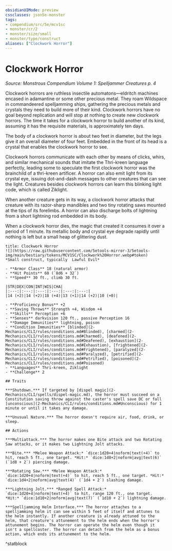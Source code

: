 ```yaml
---
obsidianUIMode: preview
cssclasses: json5e-monster
tags:
- compendium/src/5e/mcv1sc
- monster/cr/2
- monster/size/small
- monster/type/construct
aliases: ["Clockwork Horror"]
---
```

# Clockwork Horror
*Source: Monstrous Compendium Volume 1: Spelljammer Creatures p. 4*  

Clockwork horrors are ruthless insectile automatons—eldritch machines encased in adamantine or some other precious metal. They roam Wildspace in commandeered spelljamming ships, gathering the precious metals and crystals they need to build more of their kind. Clockwork horrors have no goal beyond replication and will stop at nothing to create new clockwork horrors. The time it takes for a clockwork horror to build another of its kind, assuming it has the requisite materials, is approximately ten days.

The body of a clockwork horror is about two feet in diameter, but the legs give it an overall diameter of four feet. Embedded in the front of its head is a crystal that enables the clockwork horror to see.

Clockwork horrors communicate with each other by means of clicks, whirs, and similar mechanical sounds that imitate the Thri-kreen language perfectly, leading some to speculate the first clockwork horror was the brainchild of a thri-kreen artificer. A horror can also emit light from its crystal eye, issuing dot-and-dash messages to other creatures that can see the light. Creatures besides clockwork horrors can learn this blinking light code, which is called Ziklight.

When another creature gets in its way, a clockwork horror attacks that creature with its razor-sharp mandibles and two tiny rotating saws mounted at the tips of its forelimbs. A horror can also discharge bolts of lightning from a short lightning rod embedded in its body.

When a clockwork horror dies, the magic that created it consumes it over a period of 1 minute. Its metallic body and crystal eye degrade rapidly until nothing is left but a small heap of glittering dust.

```ad-statblock
title: Clockwork Horror
![](https://raw.githubusercontent.com/5etools-mirror-3/5etools-img/main/bestiary/tokens/MCV1SC/Clockwork%20Horror.webp#token)
*Small construct, typically  Lawful Evil*

- **Armor Class** 18 (natural armor)
- **Hit Points** 60 (`8d6 + 32`)
- **Speed** 30 ft., climb 30 ft.

|STR|DEX|CON|INT|WIS|CHA|
|:---:|:---:|:---:|:---:|:---:|:---:|
|14 (+2)|14 (+2)|18 (+4)|13 (+1)|14 (+2)|10 (+0)|

- **Proficiency Bonus** +2
- **Saving Throws** Strength +4, Wisdom +4
- **Skills** Perception +6
- **Senses** darkvision 120 ft., passive Perception 16
- **Damage Immunities** lightning, poison
- **Condition Immunities** [blinded](2-Mechanics/CLI/rules/conditions.md#Blinded), [charmed](2-Mechanics/CLI/rules/conditions.md#Charmed), [deafened](2-Mechanics/CLI/rules/conditions.md#Deafened), [exhaustion](2-Mechanics/CLI/rules/conditions.md#Exhaustion), [frightened](2-Mechanics/CLI/rules/conditions.md#Frightened), [paralyzed](2-Mechanics/CLI/rules/conditions.md#Paralyzed), [petrified](2-Mechanics/CLI/rules/conditions.md#Petrified), [poisoned](2-Mechanics/CLI/rules/conditions.md#Poisoned)
- **Languages** Thri-kreen, Ziklight
- **Challenge** 2

## Traits

***Shutdown.*** If targeted by [dispel magic](2-Mechanics/CLI/spells/dispel-magic.md), the horror must succeed on a Constitution saving throw against the caster's spell save DC or fall [unconscious](2-Mechanics/CLI/rules/conditions.md#Unconscious) for 1 minute or until it takes any damage.

***Unusual Nature.*** The horror doesn't require air, food, drink, or sleep.

## Actions

***Multiattack.*** The horror makes one Bite attack and two Rotating Saw attacks, or it makes two Lightning Jolt attacks.

***Bite.*** *Melee Weapon Attack:* `dice:1d20+4|noform|text(+4)` to hit, reach 5 ft., one target. *Hit:* `dice:1d8+2|noform|avg|text(6)` (`1d8 + 2`) piercing damage.

***Rotating Saw.*** *Melee Weapon Attack:* `dice:1d20+4|noform|text(+4)` to hit, reach 5 ft., one target. *Hit:* `dice:1d4+2|noform|avg|text(4)` (`1d4 + 2`) slashing damage.

***Lightning Jolt.*** *Ranged Spell Attack:* `dice:1d20+4|noform|text(+4)` to hit, range 120 ft., one target. *Hit:* `dice:1d10+2|noform|avg|text(7)` (`1d10 + 2`) lightning damage.

***Spelljamming Helm Interface.*** The horror attaches to a spelljamming helm it can see within 5 feet of itself and attunes to the helm instantly. If another creature is already attuned to the helm, that creature's attunement to the helm ends when the horror's attunement begins. The horror can operate the helm even though it isn't a spellcaster. The horror can detach from the helm as a bonus action, which ends its attunement to the helm.
```
^statblock